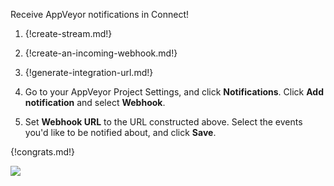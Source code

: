 Receive AppVeyor notifications in Connect!

1. {!create-stream.md!}

1. {!create-an-incoming-webhook.md!}

1. {!generate-integration-url.md!}

1. Go to your AppVeyor Project Settings, and click **Notifications**.
   Click **Add notification** and select **Webhook**.

1. Set **Webhook URL** to the URL constructed above.
   Select the events you'd like to be notified about, and click **Save**.

{!congrats.md!}

![](/static/images/integrations/appveyor/001.png)
